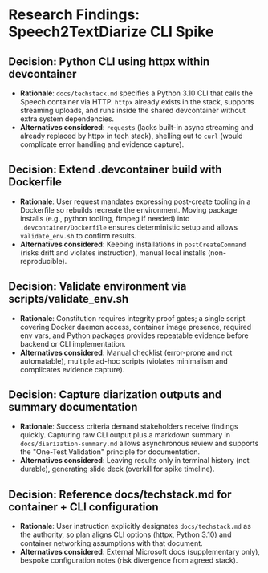 # Research Findings: Speech2TextDiarize CLI Spike

## Decision: Python CLI using httpx within devcontainer
- **Rationale**: `docs/techstack.md` specifies a Python 3.10 CLI that calls the Speech container via HTTP. `httpx` already exists in the stack, supports streaming uploads, and runs inside the shared devcontainer without extra system dependencies.
- **Alternatives considered**: `requests` (lacks built-in async streaming and already replaced by httpx in tech stack), shelling out to `curl` (would complicate error handling and evidence capture).

## Decision: Extend .devcontainer build with Dockerfile
- **Rationale**: User request mandates expressing post-create tooling in a Dockerfile so rebuilds recreate the environment. Moving package installs (e.g., python tooling, ffmpeg if needed) into `.devcontainer/Dockerfile` ensures deterministic setup and allows `validate_env.sh` to confirm results.
- **Alternatives considered**: Keeping installations in `postCreateCommand` (risks drift and violates instruction), manual local installs (non-reproducible).

## Decision: Validate environment via scripts/validate_env.sh
- **Rationale**: Constitution requires integrity proof gates; a single script covering Docker daemon access, container image presence, required env vars, and Python packages provides repeatable evidence before backend or CLI implementation.
- **Alternatives considered**: Manual checklist (error-prone and not automatable), multiple ad-hoc scripts (violates minimalism and complicates evidence capture).

## Decision: Capture diarization outputs and summary documentation
- **Rationale**: Success criteria demand stakeholders receive findings quickly. Capturing raw CLI output plus a markdown summary in `docs/diarization-summary.md` allows asynchronous review and supports the "One-Test Validation" principle for documentation.
- **Alternatives considered**: Leaving results only in terminal history (not durable), generating slide deck (overkill for spike timeline).

## Decision: Reference docs/techstack.md for container + CLI configuration
- **Rationale**: User instruction explicitly designates `docs/techstack.md` as the authority, so plan aligns CLI options (httpx, Python 3.10) and container networking assumptions with that document.
- **Alternatives considered**: External Microsoft docs (supplementary only), bespoke configuration notes (risk divergence from agreed stack).
